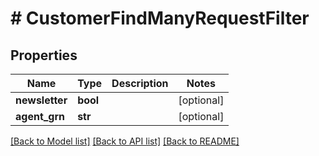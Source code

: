 # # CustomerFindManyRequestFilter


## Properties 


Name | Type | Description | Notes
------------ | ------------- | ------------- | -------------
**newsletter**| **bool** |   | [optional]
**agent_grn**| **str** |   | [optional]


[[Back to Model list]](../../README.md#models) [[Back to API list]](../../README.md#endpoints) [[Back to README]](../../README.md)

